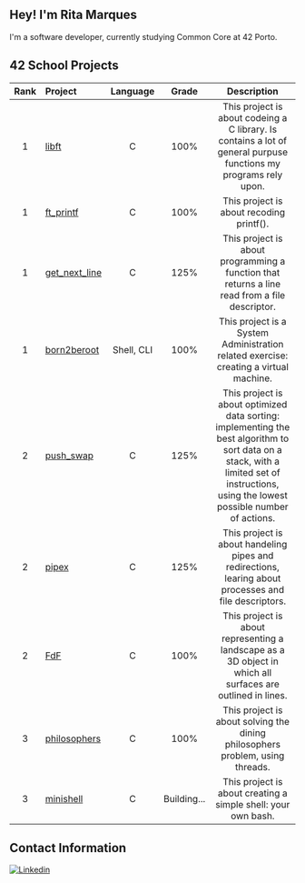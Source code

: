 ## Hey! I'm Rita Marques
I'm a software developer, currently studying Common Core at 42 Porto.

## 42 School Projects

| Rank | Project | Language | Grade | Description |
| :---: | :--- | :---: | :---: | :---: |
| 1 | [libft](https://github.com/rimarque/Lv00_Libft_42) | C | 100% | This project is about codeing a C library. Is contains a lot of general purpuse functions my programs rely upon. |
| 1 | [ft_printf](https://github.com/rimarque/printf) | C | 100% | This project is about recoding printf(). |
| 1 | [get_next_line](https://github.com/rimarque/get_next_line) | C | 125% | This project is about programming a function that returns a line read from a file descriptor. |
| 1 | [born2beroot]() | Shell, CLI | 100% | This project is a System Administration related exercise: creating a virtual machine. |
| 2 | [push_swap](https://github.com/rimarque/push_swap) | C | 125% | This project is about optimized data sorting: implementing the best algorithm to sort data on a stack, with a limited set of instructions, using the lowest possible number of actions. |
| 2 | [pipex](https://github.com/rimarque/pipex) | C | 125% | This project is about handeling pipes and redirections, learing about processes and file descriptors. |
| 2 | [FdF](https://github.com/rimarque/FD) | C | 100% | This project is about representing a landscape as a 3D object in which all surfaces are outlined in lines. |
| 3 | [philosophers](https://github.com/rimarque/Philosophers) | C | 100% | This project is about solving the dining philosophers problem, using threads. |
| 3 | [minishell]() | C | Building... | This project is about creating a simple shell: your own bash. |


## Contact Information
 <a href='https://www.linkedin.com/in/rimarquef/' target="_blank"><img alt='Linkedin' src='https://img.shields.io/badge/LinkedIn-100000?style=flat&logo=Linkedin&logoColor=white&labelColor=0A66C2&color=0A66C2'/></a>
  </a>

